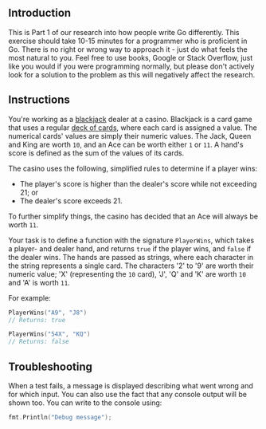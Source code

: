 ## Introduction

This is Part 1 of our research into how people write Go differently. This exercise should take 10-15 minutes for a programmer who is proficient in Go. There is no right or wrong way to approach it - just do what feels the most natural to you. Feel free to use books, Google or Stack Overflow, just like you would if you were programming normally, but please don't actively look for a solution to the problem as this will negatively affect the research.

## Instructions

You're working as a [blackjack][wikipedia.org-blackjack] dealer at a casino. Blackjack is a card game that uses a regular [deck of cards][wikipedia.org-playing_card], where each card is assigned a value. The numerical cards' values are simply their numeric values. The Jack, Queen and King are worth `10`, and an Ace can be worth either `1` or `11`. A hand's score is defined as the sum of the values of its cards.

The casino uses the following, simplified rules to determine if a player wins:

- The player's score is higher than the dealer's score while not exceeding 21; or
- The dealer's score exceeds 21.

To further simplify things, the casino has decided that an Ace will always be worth `11`.

Your task is to define a function with the signature `PlayerWins`, which takes a player- and dealer hand, and returns `true` if the player wins, and `false` if the dealer wins. The hands are passed as strings, where each character in the string represents a single card. The characters '2' to '9' are worth their numeric value; 'X' (representing the `10` card), 'J', 'Q' and 'K' are worth `10` and 'A' is worth `11`.

For example:

```go
PlayerWins("A9", "J8")
// Returns: true

PlayerWins("54X", "KQ")
// Returns: false
```

## Troubleshooting

When a test fails, a message is displayed describing what went wrong and for which input. You can also use the fact that any console output will be shown too. You can write to the console using:

```go
fmt.Println("Debug message");
```

[wikipedia.org-blackjack]: https://en.wikipedia.org/wiki/Blackjack
[wikipedia.org-playing_card]: https://en.wikipedia.org/wiki/Playing_card

